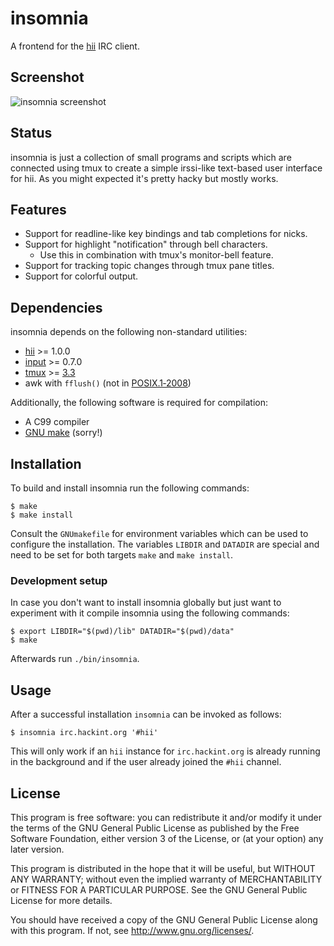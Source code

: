 # insomnia

A frontend for the [hii][hii github] IRC client.

## Screenshot

![insomnia screenshot](https://gist.githubusercontent.com/nmeum/3886bef9c4b07f42bcc4d15da1c0177e/raw/8d01fbe80a7843fec58f098fcdca591fecdc97a9/insomnia.png)

## Status

insomnia is just a collection of small programs and scripts which are
connected using tmux to create a simple irssi-like text-based user
interface for hii. As you might expected it's pretty hacky but mostly
works.

## Features

* Support for readline-like key bindings and tab completions for nicks.
* Support for highlight "notification" through bell characters.
	* Use this in combination with tmux's monitor-bell feature.
* Support for tracking topic changes through tmux pane titles.
* Support for colorful output.

## Dependencies

insomnia depends on the following non-standard utilities:

* [hii][hii github] >= 1.0.0
* [input][input github] >= 0.7.0
* [tmux][tmux homepage] >= [3.3][tmux window-resized]
* awk with `fflush()` (not in [POSIX.1‐2008][posix issue 634])

Additionally, the following software is required for compilation:

* A C99 compiler
* [GNU make][GNU make] (sorry!)

## Installation

To build and install insomnia run the following commands:

	$ make
	$ make install

Consult the `GNUmakefile` for environment variables which can be used to
configure the installation. The variables `LIBDIR` and `DATADIR` are
special and need to be set for both targets `make` and `make install`.

### Development setup

In case you don't want to install insomnia globally but just want to
experiment with it compile insomnia using the following commands:

	$ export LIBDIR="$(pwd)/lib" DATADIR="$(pwd)/data"
	$ make

Afterwards run `./bin/insomnia`.

## Usage

After a successful installation `insomnia` can be invoked as follows:

	$ insomnia irc.hackint.org '#hii'

This will only work if an `hii` instance for `irc.hackint.org` is
already running in the background and if the user already joined the
`#hii` channel.

## License

This program is free software: you can redistribute it and/or modify it
under the terms of the GNU General Public License as published by the
Free Software Foundation, either version 3 of the License, or (at your
option) any later version.

This program is distributed in the hope that it will be useful, but
WITHOUT ANY WARRANTY; without even the implied warranty of
MERCHANTABILITY or FITNESS FOR A PARTICULAR PURPOSE. See the GNU General
Public License for more details.

You should have received a copy of the GNU General Public License along
with this program. If not, see <http://www.gnu.org/licenses/>.

[hii github]: https://github.com/nmeum/hii
[input github]: https://github.com/nmeum/input
[tmux homepage]: https://tmux.github.io
[tmux window-resized]: https://github.com/tmux/tmux/issues/2995
[posix issue 634]: http://austingroupbugs.net/view.php?id=634
[GNU make]: https://www.gnu.org/software/make/
